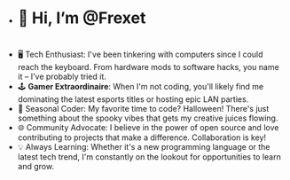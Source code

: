 - <h1>👋 Hi, I’m @Frexet<h1>
- 🖥️ Tech Enthusiast: I've been tinkering with computers since I could reach the keyboard. From hardware mods to software hacks, you name it – I've probably tried it.
- 🕹️ **Gamer Extraordinaire**: When I'm not coding, you'll likely find me dominating the latest esports titles or hosting epic LAN parties.
- 🎃 Seasonal Coder: My favorite time to code? Halloween! There's just something about the spooky vibes that gets my creative juices flowing.
- 🌐 Community Advocate: I believe in the power of open source and love contributing to projects that make a difference. Collaboration is key!
- 💡 Always Learning: Whether it's a new programming language or the latest tech trend, I'm constantly on the lookout for opportunities to learn and grow. 

<!---
Frexet/Frexet is a ✨ special ✨ repository because its `README.md` (this file) appears on your GitHub profile.
You can click the Preview link to take a look at your changes.
--->
